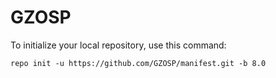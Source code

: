 GZOSP
========

To initialize your local repository, use this command:

	repo init -u https://github.com/GZOSP/manifest.git -b 8.0
